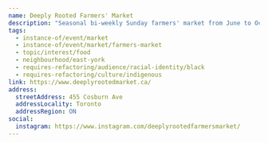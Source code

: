 ```yaml
---
name: Deeply Rooted Farmers' Market
description: "Seasonal bi-weekly Sunday farmers' market from June to October, focusing on community connections and local food."
tags:
  - instance-of/event/market
  - instance-of/event/market/farmers-market
  - topic/interest/food
  - neighbourhood/east-york
  - requires-refactoring/audience/racial-identity/black
  - requires-refactoring/culture/indigenous
link: https://www.deeplyrootedmarket.ca/
address:
  streetAddress: 455 Cosburn Ave
  addressLocality: Toronto
  addressRegion: ON
social:
  instagram: https://www.instagram.com/deeplyrootedfarmersmarket/
---
```

